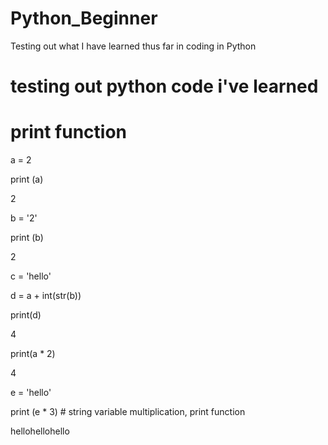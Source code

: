 # Python_Beginner
Testing out what I have learned thus far in coding in Python
# testing out python code i've learned 
# print function
 a = 2

 print (a)
 
2

 b = '2'

 print (b)

2

 c = 'hello'

 d = a + int(str(b))

 print(d)

4

 print(a * 2)

4

 e = 'hello'

 print (e * 3) # string variable multiplication, print function

hellohellohello
